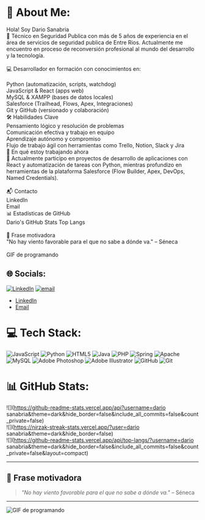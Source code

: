 # 💫 About Me:
Hola! Soy Dario Sanabria<br>🎯 Técnico en Seguridad Publica con más de 5 años de experiencia en el área de servicios de seguridad publica de Entre Rios. Actualmente me encuentro en proceso de reconversión profesional al mundo del desarrollo y la tecnología.<br><br>💻 Desarrollador en formación con conocimientos en:<br><br>Python (automatización, scripts, watchdog)<br>JavaScript & React (apps web)<br>MySQL & XAMPP (bases de datos locales)<br>Salesforce (Trailhead, Flows, Apex, Integraciones)<br>Git y GitHub (versionado y colaboración)<br>🛠 Habilidades Clave<br>Pensamiento lógico y resolución de problemas<br>Comunicación efectiva y trabajo en equipo<br>Aprendizaje autónomo y compromiso<br>Flujo de trabajo ágil con herramientas como Trello, Notion, Slack y Jira<br>🎯 En qué estoy trabajando ahora<br>🔄 Actualmente participo en proyectos de desarrollo de aplicaciones con React y automatización de tareas con Python, mientras profundizo en herramientas de la plataforma Salesforce (Flow Builder, Apex, DevOps, Named Credentials).<br><br>📬 Contacto<br>LinkedIn<br>Email<br>📊 Estadísticas de GitHub<br>Dario's GitHub Stats Top Langs<br><br>🧠 Frase motivadora<br>"No hay viento favorable para el que no sabe a dónde va." – Séneca<br><br>GIF de programando




## 🌐 Socials:
[![LinkedIn](https://img.shields.io/badge/LinkedIn-%230077B5.svg?logo=linkedin&logoColor=white)](https://linkedin.com/in/https://www.linkedin.com/in/dario-sanabria-732909371/) [![email](https://img.shields.io/badge/Email-D14836?logo=gmail&logoColor=white)](mailto:sanajani410@gmail.com) 
- [LinkedIn](https://www.linkedin.com/in/dario-sanabria-732909371/-linkedin)
- [Email](sanajani410@gmail.com)

# 💻 Tech Stack:
![JavaScript](https://img.shields.io/badge/javascript-%23323330.svg?style=for-the-badge&logo=javascript&logoColor=%23F7DF1E) ![Python](https://img.shields.io/badge/python-3670A0?style=for-the-badge&logo=python&logoColor=ffdd54) ![HTML5](https://img.shields.io/badge/html5-%23E34F26.svg?style=for-the-badge&logo=html5&logoColor=white) ![Java](https://img.shields.io/badge/java-%23ED8B00.svg?style=for-the-badge&logo=openjdk&logoColor=white) ![PHP](https://img.shields.io/badge/php-%23777BB4.svg?style=for-the-badge&logo=php&logoColor=white) ![Spring](https://img.shields.io/badge/spring-%236DB33F.svg?style=for-the-badge&logo=spring&logoColor=white) ![Apache](https://img.shields.io/badge/apache-%23D42029.svg?style=for-the-badge&logo=apache&logoColor=white) ![MySQL](https://img.shields.io/badge/mysql-4479A1.svg?style=for-the-badge&logo=mysql&logoColor=white) ![Adobe Photoshop](https://img.shields.io/badge/adobe%20photoshop-%2331A8FF.svg?style=for-the-badge&logo=adobe%20photoshop&logoColor=white) ![Adobe Illustrator](https://img.shields.io/badge/adobe%20illustrator-%23FF9A00.svg?style=for-the-badge&logo=adobe%20illustrator&logoColor=white) ![GitHub](https://img.shields.io/badge/github-%23121011.svg?style=for-the-badge&logo=github&logoColor=white) ![Git](https://img.shields.io/badge/git-%23F05033.svg?style=for-the-badge&logo=git&logoColor=white)
# 📊 GitHub Stats:
![](https://github-readme-stats.vercel.app/api?username=dario sanabria&theme=dark&hide_border=false&include_all_commits=false&count_private=false)<br/>
![](https://nirzak-streak-stats.vercel.app/?user=dario sanabria&theme=dark&hide_border=false)<br/>
![](https://github-readme-stats.vercel.app/api/top-langs/?username=dario sanabria&theme=dark&hide_border=false&include_all_commits=false&count_private=false&layout=compact)

---
<!-- 
[![](https://visitcount.itsvg.in/api?id=dario sanabria&icon=0&color=0)](https://visitcount.itsvg.in)

Proudly created with GPRM ( https://gprm.itsvg.in ) -->


## 🧠 Frase motivadora

> _"No hay viento favorable para el que no sabe a dónde va."_ – Séneca

---

![GIF de programando](https://media.giphy.com/media/3oriO0OEd9QIDdllqo/giphy.gif)


<!--
**dario923/dario923** is a ✨ _special_ ✨ repository because its `README.md` (this file) appears on your GitHub profile.

Here are some ideas to get you started:

- 🔭 I’m currently working on ...
- 🌱 I’m currently learning ...
- 👯 I’m looking to collaborate on ...
- 🤔 I’m looking for help with ...
- 💬 Ask me about ...
- 📫 How to reach me: ...
- 😄 Pronouns: ...
- ⚡ Fun fact: ...
-->
